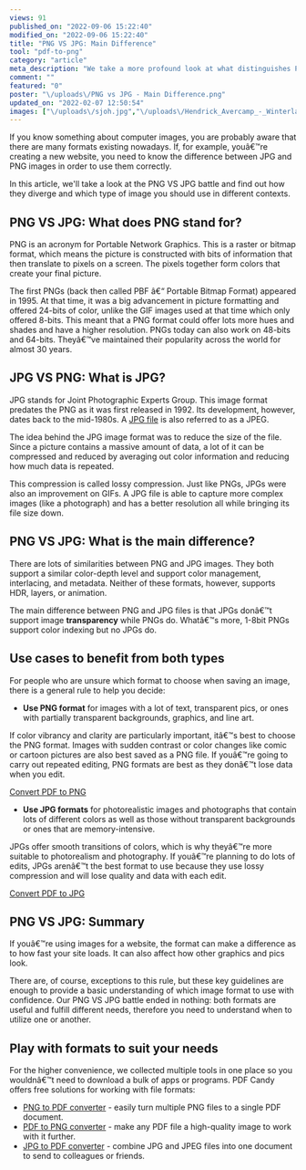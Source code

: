 ```yaml
---
views: 91
published_on: "2022-09-06 15:22:40"
modified_on: "2022-09-06 15:22:40"
title: "PNG VS JPG: Main Difference"
tool: "pdf-to-png"
category: "article"
meta_description: "We take a more profound look at what distinguishes PNG images from JPG ones. Join our interesting tour and read this article."
comment: ""
featured: "0"
poster: "\/uploads\/PNG vs JPG - Main Difference.png"
updated_on: "2022-02-07 12:50:54"
images: ["\/uploads\/sjoh.jpg","\/uploads\/Hendrick_Avercamp_-_Winterlandschap_met_ijsvermaak.jpg","\/uploads\/PNG vs JPG - Main Difference.png"]
---
```


If you know something about computer images, you are probably aware that there are many formats existing nowadays. If, for example, youâ€™re creating a new website, you need to know the difference between JPG and PNG images  in order to use them correctly.

In this article, we'll take a look at the PNG VS JPG battle and find out how they diverge and which type of image you should use in different contexts.

## PNG VS JPG: What does PNG stand for?

PNG is an acronym for Portable Network Graphics. This is a raster or bitmap format, which means the picture is constructed with bits of information that then translate to pixels on a screen. The pixels together form colors that create your final picture.

The first PNGs (back then called PBF â€“ Portable Bitmap Format) appeared in 1995. At that time, it was a big advancement in picture formatting and offered 24-bits of color, unlike the GIF images used at that time which only offered 8-bits. This meant that a PNG format could offer lots more hues and shades and have a higher resolution. PNGs today can also work on 48-bits and 64-bits. Theyâ€™ve maintained their popularity across the world for almost 30 years.

## JPG VS PNG: What is JPG?

JPG stands for Joint Photographic Experts Group. This image format predates the PNG as it was first released in 1992. Its development, however, dates back to the mid-1980s. A [JPG file](/blog/what-is-jpg.html) is also referred to as a JPEG.

The idea behind the JPG image format was to reduce the size of the file. Since a picture contains a massive amount of data, a lot of it can be compressed and reduced by averaging out color information and reducing how much data is repeated.

This compression is called lossy compression. Just like PNGs, JPGs were also an improvement on GIFs. A JPG file is able to capture more complex images (like a photograph) and has a better resolution all while bringing its file size down.

## PNG VS JPG: What is the main difference?

There are lots of similarities between PNG and JPG images. They both support a similar color-depth level and support color management, interlacing, and metadata. Neither of these formats, however, supports HDR, layers, or animation.

The main difference between PNG and JPG files is that JPGs donâ€™t support image **transparency** while PNGs do. Whatâ€™s more, 1-8bit PNGs support color indexing but no JPGs do.

## Use cases to benefit from both types
For people who are unsure which format to choose when saving an image, there is a general rule to help you decide:

- **Use PNG format** for images with a lot of text, transparent pics, or ones with partially transparent backgrounds, graphics, and line art.

If color vibrancy and clarity are particularly important, itâ€™s best to choose the PNG format. Images with sudden contrast or color changes like comic or cartoon pictures are also best saved as a PNG file. If youâ€™re going to carry out repeated editing, PNG formats are best as they donâ€™t lose data when you edit.


<!--ttf-->
[Convert PDF to PNG](/pdf-to-png.html)


- **Use JPG formats** for photorealistic images and photographs that contain lots of different colors as well as those without transparent backgrounds or ones that are memory-intensive.

JPGs offer smooth transitions of colors, which is why theyâ€™re more suitable to photorealism and photography. If youâ€™re planning to do lots of edits, JPGs arenâ€™t the best format to use because they use lossy compression and will lose quality and data with each edit.


<!--ttf-->
[Convert PDF to JPG](/pdf-to-jpg.html)


## PNG VS JPG: Summary

If youâ€™re using images for a website, the format can make a difference as to how fast your site loads. It can also affect how other graphics and pics look.

There are, of course, exceptions to this rule, but these key guidelines are enough to provide a basic understanding of which image format to use with confidence. Our PNG VS JPG battle ended in nothing: both formats are useful and fulfill different needs, therefore you need to understand when to utilize one or another. 

## Play with formats to suit your needs

For the higher convenience, we collected multiple tools in one place so you wouldnâ€™t need to download a bulk of apps or programs. PDF Candy offers free solutions for working with file formats:

- [PNG to PDF converter](/png-to-pdf.html) - easily turn multiple PNG files to a single PDF document.
- [PDF to PNG converter](/pdf-to-png.html) - make any PDF file a high-quality image to work with it further.
- [JPG to PDF converter](/jpg-to-pdf.html) - combine JPG and JPEG files into one document to send to colleagues or friends.